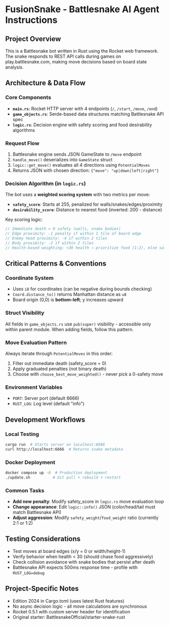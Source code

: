 # FusionSnake - Battlesnake AI Agent Instructions

## Project Overview

This is a Battlesnake bot written in Rust using the Rocket web framework. The snake responds to REST API calls during games on play.battlesnake.com, making move decisions based on board state analysis.

## Architecture & Data Flow

### Core Components

- **`main.rs`**: Rocket HTTP server with 4 endpoints (`/`, `/start`, `/move`, `/end`)
- **`game_objects.rs`**: Serde-based data structures matching Battlesnake API spec
- **`logic.rs`**: Decision engine with safety scoring and food desirability algorithms

### Request Flow

1. Battlesnake engine sends JSON GameState to `/move` endpoint
2. `handle_move()` deserializes into `GameState` struct
3. `logic::get_move()` evaluates all 4 directions using `PotentialMoves`
4. Returns JSON with chosen direction: `{"move": "up|down|left|right"}`

### Decision Algorithm (in `logic.rs`)

The bot uses a **weighted scoring system** with two metrics per move:

- **`safety_score`**: Starts at 255, penalized for walls/snakes/edges/proximity
- **`desirability_score`**: Distance to nearest food (inverted: 200 - distance)

Key scoring logic:

```rust
// Immediate death = 0 safety (walls, snake bodies)
// Edge proximity: -1 penalty if within 1 tile of board edge
// Enemy head proximity: -4 if within 2 tiles
// Body proximity: -2 if within 2 tiles
// Health-based weighting: <30 health → prioritize food (1:2), else safety (2:1)
```

## Critical Patterns & Conventions

### Coordinate System

- Uses `i8` for coordinates (can be negative during bounds checking)
- `Coord.distance_to()` returns Manhattan distance as `u8`
- Board origin (0,0) is **bottom-left**; y increases upward

### Struct Visibility

All fields in `game_objects.rs` use `pub(super)` visibility - accessible only within parent module. When adding fields, follow this pattern.

### Move Evaluation Pattern

Always iterate through `PotentialMoves` in this order:

1. Filter out immediate death (safety_score = 0)
2. Apply graduated penalties (not binary death)
3. Choose with `choose_best_move_weighted()` - never pick a 0-safety move

### Environment Variables

- `PORT`: Server port (default 6666)
- `RUST_LOG`: Log level (default "info")

## Development Workflows

### Local Testing

```bash
cargo run  # Starts server on localhost:6666
curl http://localhost:6666  # Returns snake metadata
```

### Docker Deployment

```bash
docker compose up -d  # Production deployment
./update.sh          # Git pull + rebuild + restart
```

### Common Tasks

- **Add new penalty**: Modify safety_score in `logic.rs` move evaluation loop
- **Change appearance**: Edit `logic::info()` JSON (color/head/tail must match Battlesnake API)
- **Adjust aggression**: Modify `safety_weight`/`food_weight` ratio (currently 2:1 or 1:2)

## Testing Considerations

- Test moves at board edges (x/y = 0 or width/height-1)
- Verify behavior when health < 30 (should chase food aggressively)
- Check collision avoidance with snake bodies that persist after death
- Battlesnake API expects 500ms response time - profile with `RUST_LOG=debug`

## Project-Specific Notes

- Edition 2024 in Cargo.toml (uses latest Rust features)
- No async decision logic - all move calculations are synchronous
- Rocket 0.5.1 with custom server header for identification
- Original starter: BattlesnakeOfficial/starter-snake-rust
